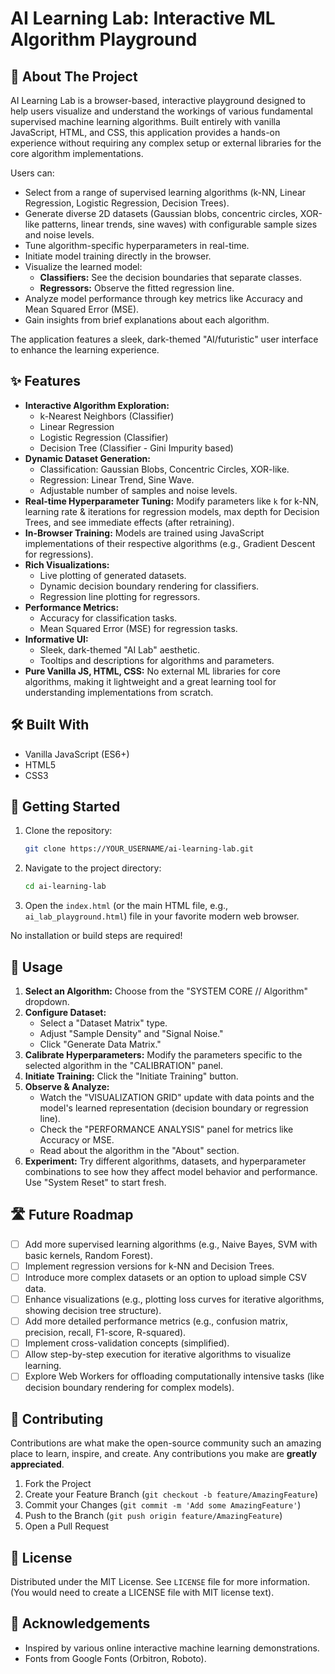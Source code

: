 # AI Learning Lab: Interactive ML Algorithm Playground

## 🚀 About The Project

AI Learning Lab is a browser-based, interactive playground designed to help users visualize and understand the workings of various fundamental supervised machine learning algorithms. Built entirely with vanilla JavaScript, HTML, and CSS, this application provides a hands-on experience without requiring any complex setup or external libraries for the core algorithm implementations.

Users can:
*   Select from a range of supervised learning algorithms (k-NN, Linear Regression, Logistic Regression, Decision Trees).
*   Generate diverse 2D datasets (Gaussian blobs, concentric circles, XOR-like patterns, linear trends, sine waves) with configurable sample sizes and noise levels.
*   Tune algorithm-specific hyperparameters in real-time.
*   Initiate model training directly in the browser.
*   Visualize the learned model:
    *   **Classifiers:** See the decision boundaries that separate classes.
    *   **Regressors:** Observe the fitted regression line.
*   Analyze model performance through key metrics like Accuracy and Mean Squared Error (MSE).
*   Gain insights from brief explanations about each algorithm.

The application features a sleek, dark-themed "AI/futuristic" user interface to enhance the learning experience.

## ✨ Features

*   **Interactive Algorithm Exploration:**
    *   k-Nearest Neighbors (Classifier)
    *   Linear Regression
    *   Logistic Regression (Classifier)
    *   Decision Tree (Classifier - Gini Impurity based)
*   **Dynamic Dataset Generation:**
    *   Classification: Gaussian Blobs, Concentric Circles, XOR-like.
    *   Regression: Linear Trend, Sine Wave.
    *   Adjustable number of samples and noise levels.
*   **Real-time Hyperparameter Tuning:** Modify parameters like `k` for k-NN, learning rate & iterations for regression models, max depth for Decision Trees, and see immediate effects (after retraining).
*   **In-Browser Training:** Models are trained using JavaScript implementations of their respective algorithms (e.g., Gradient Descent for regressions).
*   **Rich Visualizations:**
    *   Live plotting of generated datasets.
    *   Dynamic decision boundary rendering for classifiers.
    *   Regression line plotting for regressors.
*   **Performance Metrics:**
    *   Accuracy for classification tasks.
    *   Mean Squared Error (MSE) for regression tasks.
*   **Informative UI:**
    *   Sleek, dark-themed "AI Lab" aesthetic.
    *   Tooltips and descriptions for algorithms and parameters.
*   **Pure Vanilla JS, HTML, CSS:** No external ML libraries for core algorithms, making it lightweight and a great learning tool for understanding implementations from scratch.

## 🛠️ Built With

*   Vanilla JavaScript (ES6+)
*   HTML5
*   CSS3

## 🚀 Getting Started

1.  Clone the repository:
    ```sh
    git clone https://YOUR_USERNAME/ai-learning-lab.git
    ```
2.  Navigate to the project directory:
    ```sh
    cd ai-learning-lab
    ```
3.  Open the `index.html` (or the main HTML file, e.g., `ai_lab_playground.html`) file in your favorite modern web browser.

No installation or build steps are required!

## 📖 Usage

1.  **Select an Algorithm:** Choose from the "SYSTEM CORE // Algorithm" dropdown.
2.  **Configure Dataset:**
    *   Select a "Dataset Matrix" type.
    *   Adjust "Sample Density" and "Signal Noise."
    *   Click "Generate Data Matrix."
3.  **Calibrate Hyperparameters:** Modify the parameters specific to the selected algorithm in the "CALIBRATION" panel.
4.  **Initiate Training:** Click the "Initiate Training" button.
5.  **Observe & Analyze:**
    *   Watch the "VISUALIZATION GRID" update with data points and the model's learned representation (decision boundary or regression line).
    *   Check the "PERFORMANCE ANALYSIS" panel for metrics like Accuracy or MSE.
    *   Read about the algorithm in the "About" section.
6.  **Experiment:** Try different algorithms, datasets, and hyperparameter combinations to see how they affect model behavior and performance. Use "System Reset" to start fresh.

## 🛣️ Future Roadmap

*   [ ] Add more supervised learning algorithms (e.g., Naive Bayes, SVM with basic kernels, Random Forest).
*   [ ] Implement regression versions for k-NN and Decision Trees.
*   [ ] Introduce more complex datasets or an option to upload simple CSV data.
*   [ ] Enhance visualizations (e.g., plotting loss curves for iterative algorithms, showing decision tree structure).
*   [ ] Add more detailed performance metrics (e.g., confusion matrix, precision, recall, F1-score, R-squared).
*   [ ] Implement cross-validation concepts (simplified).
*   [ ] Allow step-by-step execution for iterative algorithms to visualize learning.
*   [ ] Explore Web Workers for offloading computationally intensive tasks (like decision boundary rendering for complex models).

## 🤝 Contributing

Contributions are what make the open-source community such an amazing place to learn, inspire, and create. Any contributions you make are **greatly appreciated**.

1.  Fork the Project
2.  Create your Feature Branch (`git checkout -b feature/AmazingFeature`)
3.  Commit your Changes (`git commit -m 'Add some AmazingFeature'`)
4.  Push to the Branch (`git push origin feature/AmazingFeature`)
5.  Open a Pull Request

## 📄 License

Distributed under the MIT License. See `LICENSE` file for more information. (You would need to create a LICENSE file with MIT license text).

## 🙏 Acknowledgements

*   Inspired by various online interactive machine learning demonstrations.
*   Fonts from Google Fonts (Orbitron, Roboto).